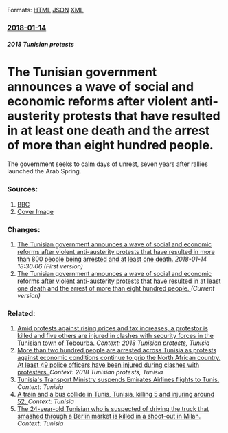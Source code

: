 
Formats: [HTML](/news/2018/01/14/the-tunisian-government-announces-a-wave-of-social-and-economic-reforms-after-violent-anti-austerity-protests-that-have-resulted-in-at-least.html)  [JSON](/news/2018/01/14/the-tunisian-government-announces-a-wave-of-social-and-economic-reforms-after-violent-anti-austerity-protests-that-have-resulted-in-at-least.json)  [XML](/news/2018/01/14/the-tunisian-government-announces-a-wave-of-social-and-economic-reforms-after-violent-anti-austerity-protests-that-have-resulted-in-at-least.xml)  

### [2018-01-14](/news/2018/01/14/index.md)

##### 2018 Tunisian protests
# The Tunisian government announces a wave of social and economic reforms after violent anti-austerity protests that have resulted in at least one death and the arrest of more than eight hundred people. 

The government seeks to calm days of unrest, seven years after rallies launched the Arab Spring.


### Sources:

1. [BBC](http://www.bbc.co.uk/news/world-africa-42679328)
1. [Cover Image](https://ichef-1.bbci.co.uk/news/1024/branded_news/CFC4/production/_99588135_gettyimages-904227246.jpg)

### Changes:

1. [The Tunisian government announces a wave of social and economic reforms after violent anti-austerity protests that have resulted in more than 800 people being arrested and at least one death. ](/news/2018/01/14/the-tunisian-government-announces-a-wave-of-social-and-economic-reforms-after-violent-anti-austerity-protests-that-have-resulted-in-more-tha.md) _2018-01-14 18:30:06 (First version)_
1. [The Tunisian government announces a wave of social and economic reforms after violent anti-austerity protests that have resulted in at least one death and the arrest of more than eight hundred people. ](/news/2018/01/14/the-tunisian-government-announces-a-wave-of-social-and-economic-reforms-after-violent-anti-austerity-protests-that-have-resulted-in-at-least.md) _(Current version)_

### Related:

1. [Amid protests against rising prices and tax increases, a protestor is killed and five others are injured in clashes with security forces in the Tunisian town of Tebourba. ](/news/2018/01/8/amid-protests-against-rising-prices-and-tax-increases-a-protestor-is-killed-and-five-others-are-injured-in-clashes-with-security-forces-in.md) _Context: 2018 Tunisian protests, Tunisia_
2. [More than two hundred people are arrested across Tunisia as protests against economic conditions continue to grip the North African country. At least 49 police officers have been injured during clashes with protesters. ](/news/2018/01/10/more-than-two-hundred-people-are-arrested-across-tunisia-as-protests-against-economic-conditions-continue-to-grip-the-north-african-country.md) _Context: 2018 Tunisian protests, Tunisia_
3. [Tunisia's Transport Ministry suspends Emirates Airlines flights to Tunis. ](/news/2017/12/24/tunisia-s-transport-ministry-suspends-emirates-airlines-flights-to-tunis.md) _Context: Tunisia_
4. [A train and a bus collide in Tunis, Tunisia, killing 5 and injuring around 52. ](/news/2016/12/28/a-train-and-a-bus-collide-in-tunis-tunisia-killing-5-and-injuring-around-52.md) _Context: Tunisia_
5. [The 24-year-old Tunisian who is suspected of driving the truck that smashed through a Berlin market is killed in a shoot-out in Milan. ](/news/2016/12/23/the-24-year-old-tunisian-who-is-suspected-of-driving-the-truck-that-smashed-through-a-berlin-market-is-killed-in-a-shoot-out-in-milan.md) _Context: Tunisia_
